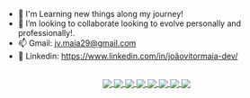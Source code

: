 - 🔭 I'm Learning new things along my journey!
- 👯 I’m looking to collaborate looking to evolve personally and professionally!.
- 📫 Gmail: jv.maia29@gmail.com
- 📧 Linkedin: <a href="https://www.linkedin.com/in/jo%C3%A3ovitormaia-dev/" target="_blank">https://www.linkedin.com/in/joãovitormaia-dev/</a>
<div align="center">
  <a href="https://github.com/JMaia7">

  
  <div style="display: inline_block"><br>
  <img align="center"  src="https://img.shields.io/badge/JavaScript-F7DF1E?style=for-the-badge&logo=javascript&logoColor=black">
  <img align="center"  src="https://img.shields.io/badge/React-20232A?style=for-the-badge&logo=react&logoColor=61DAFB">
  <img align="center"  src="https://img.shields.io/badge/HTML5-E34F26?style=for-the-badge&logo=html5&logoColor=white">
  <img align="center"  src="https://img.shields.io/badge/CSS3-1572B6?style=for-the-badge&logo=css3&logoColor=white">
  <img align="center"  src="https://img.shields.io/badge/C%23-239120?style=for-the-badge&logo=c-sharp&logoColor=white">
  <img align="center"  src= "https://img.shields.io/badge/.NET-5C2D91?style=for-the-badge&logo=.net&logoColor=white">
  <img align="center"  src="https://img.shields.io/badge/Node.js-43853D?style=for-the-badge&logo=node.js&logoColor=white">
  <img align="center"  src="https://img.shields.io/badge/MySQL-00000F?style=for-the-badge&logo=mysql&logoColor=white">
</div>
    
   <!--nake animation](https://github.com/JMaia7/JMaia7/blob/output/github-contribution-grid-snake.svg)
heigth="3px"
